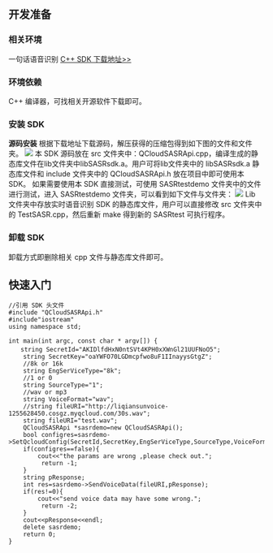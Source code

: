 ## 开发准备
### 相关环境
一句话语音识别 [C++ SDK 下载地址>>](https://main.qcloudimg.com/raw/87702dcc907c1e9b9e270e8581181ddc/SASRsdk.zip)

### 环境依赖
C++ 编译器，可找相关开源软件下载即可。

### 安装 SDK
**源码安装**
根据下载地址下载源码，解压获得的压缩包得到如下图的文件和文件夹。
![](https://main.qcloudimg.com/raw/e9b0b58b1394d6ae2dad0aa41980977d.png)
本 SDK 源码放在 src 文件夹中：QCloudSASRApi.cpp，编译生成的静态库文件在lib文件夹中libSASRsdk.a。用户可将lib文件夹中的 libSASRsdk.a 静态库文件和 include 文件夹中的 QCloudSASRApi.h 放在项目中即可使用本 SDK。
如果需要使用本 SDK 直接测试，可使用 SASRtestdemo 文件夹中的文件进行测试，进入 SASRtestdemo 文件夹，可以看到如下文件与文件夹：
![](https://main.qcloudimg.com/raw/18ce86623856ec64aa1117778d242949.png)
Lib 文件夹中存放实时语音识别 SDK 的静态库文件，用户可以直接修改 src 文件夹中的 TestSASR.cpp，然后重新 make 得到新的 SASRtest 可执行程序。

### 卸载 SDK

卸载方式即删除相关 cpp 文件与静态库文件即可。
## 快速入门
```
//引用 SDK 头文件
#include "QCloudSASRApi.h"
#include"iostream"
using namespace std;

int main(int argc, const char * argv[]) {
　　string SecretId="AKIDlfdHxN0ntSVt4KPH0xXWnGl21UUFNoO5";
    string SecretKey="oaYWFO70LGDmcpfwo8uF1IInayysGtgZ";
    //8k or 16k
    string EngSerViceType="8k";
    //1 or 0
    string SourceType="1";
    //wav or mp3
    string VoiceFormat="wav";
    //string fileURI="http://liqiansunvoice-1255628450.cosgz.myqcloud.com/30s.wav";
    string fileURI="test.wav";
    QCloudSASRApi *sasrdemo=new QCloudSASRApi();
    bool configres=sasrdemo->SetQcloudConfig(SecretId,SecretKey,EngSerViceType,SourceType,VoiceFormat);
    if(configres==false){
    	cout<<"the params are wrong ,please check out.";
         return -1;
    }
    string pResponse;
    int res=sasrdemo->SendVoiceData(fileURI,pResponse);
    if(res!=0){
    	cout<<"send voice data may have some wrong.";
         return -2;
    }
    cout<<pResponse<<endl;
    delete sasrdemo;
    return 0;
}
```
